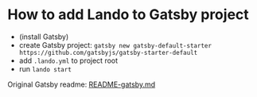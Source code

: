 # How to add Lando to Gatsby project

- (install Gatsby)
- create Gatsby project: `gatsby new gatsby-default-starter https://github.com/gatsbyjs/gatsby-starter-default`
- add `.lando.yml` to project root
- run `lando start`

Original Gatsby readme: [README-gatsby.md](README-gatsby.md>)
